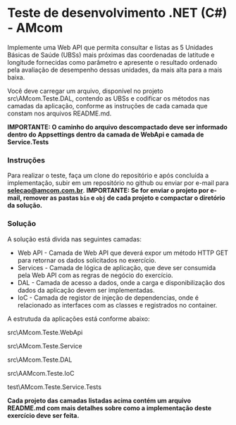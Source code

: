 # Teste de desenvolvimento .NET (C#) - AMcom

Implemente uma Web API que permita consultar e listas as 5 Unidades Básicas de Saúde (UBSs) mais próximas das coordenadas de latitude e longitude fornecidas como parâmetro e apresente o resultado ordenado pela avaliação de desempenho dessas unidades, da mais alta para a mais baixa.

Você deve carregar um arquivo, disponível no projeto src\AMcom.Teste.DAL, contendo as UBSs e codificar os métodos nas camadas da aplicação, conforme as instruções de cada camada que constam nos arquivos README.md.

**IMPORTANTE: O caminho do arquivo descompactado deve ser informado dentro do Appsettings dentro da camada de WebApi e camada de Service.Tests**

### Instruções

Para realizar o teste, faça um clone do repositório e após concluída a implementação, subir em um repositório no github ou enviar por e-mail para **selecao@amcom.com.br**. **IMPORTANTE: Se for enviar o projeto por e-mail, remover as pastas `bin` e `obj` de cada projeto e compactar o diretório da solução.**

### Solução

A solução está divida nas seguintes camadas:

* Web API - Camada de Web API que deverá expor um método HTTP GET para retornar os dados solicitados no exercício.
* Services - Camada de lógica de aplicação, que deve ser consumida pela Web API com as regras de negócio do exercício.
* DAL - Camada de acesso a dados, onde a carga e disponibilização dos dados da aplicação devem ser implementadas.
* IoC - Camada de registor de injeção de dependencias, onde é relacionado as interfaces com as classes e registrados no container.

A estrutuda da aplicações está conforme abaixo:

src\AMcom.Teste.WebApi

src\AMcom.Teste.Service

src\AMcom.Teste.DAL

src\AAMcom.Teste.IoC

test\AMcom.Teste.Service.Tests

**Cada projeto das camadas listadas acima contém um arquivo README.md com mais detalhes sobre como a implementação deste exercício deve ser feita.**
